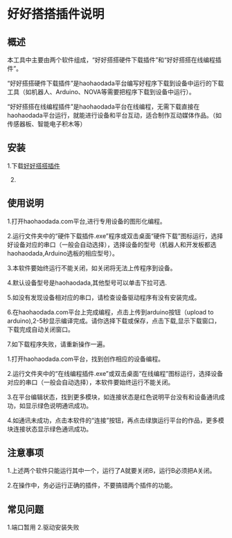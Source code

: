 # 好好搭搭插件说明   

## 概述
本工具中主要由两个软件组成，“好好搭搭硬件下载插件”和“好好搭搭在线编程插件”。

“好好搭搭硬件下载插件”是haohaodada平台编写好程序下载到设备中运行的下载工具（如机器人、Arduino、NOVA等需要把程序下载到设备中运行）。

“好好搭搭在线编程插件”是haohaodada平台在线编程，无需下载直接在haohaodada平台运行，就能进行设备和平台互动，适合制作互动媒体作品。（如传感器板、智能电子积木等）


## 安装
1.下载[好好搭搭插件](http://www.haohaodada.com/haohaodada_setup.exe)

2. 



## 使用说明


1.打开haohaodada.com平台,进行专用设备的图形化编程。


2.运行文件夹中的“硬件下载插件.exe”程序或双击桌面“硬件下载”图标运行，选择好设备对应的串口（一般会自动选择），选择设备的型号（机器人和开发板都选haohaodada,Arduino选板的相应型号）。

3.本软件要始终运行不能关闭，如关闭将无法上传程序到设备。

4.默认设备型号是haohaodada,其他型号可以单击下拉可选.

5.如没有发现设备相对应的串口，请检查设备驱动程序有没有安装完成。

6.在haohaodada.com平台上完成编程，点击上传到arduino按钮（upload to arduino),2-5秒显示编译完成。请你选择下载或保存，点击下载,显示下载窗口，下载完成自动关闭窗口。

7.如下载程序失败，请重新操作一遍。





1.打开haohaodada.com平台，找到创作相应的设备编程。

2.运行文件夹中的“在线编程插件.exe”或双击桌面“在线编程”图标运行，选择设备对应的串口（一般会自动选择），本软件要始终运行不能关闭。

3.在平台编辑状态，找到更多模块，如连接状态是红色说明平台没有和设备通讯成功，如显示绿色说明通讯成功。

4.如通讯未成功，点击本软件的“连接”按钮，再点击绿旗运行平台的作品，更多模块连接状态显示绿色通讯成功。



## 注意事项

1.上述两个软件只能运行其中一个，运行了A就要关闭B，运行B必须把A关闭。

2.在操作中，务必运行正确的插件，不要搞错两个插件的功能。

## 常见问题
1.端口暂用
2.驱动安装失败
